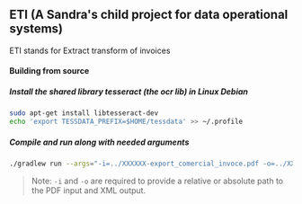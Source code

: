 ## ETI (A Sandra's child project for data operational systems)
ETI stands for Extract transform of invoices

#### Building from source
##### Install the shared library tesseract (the ocr lib) in Linux Debian
```sh
sudo apt-get install libtesseract-dev
echo 'export TESSDATA_PREFIX=$HOME/tessdata' >> ~/.profile
```

##### Compile and run along with needed arguments
```sh
./gradlew run --args="-i=../XXXXXX-export_comercial_invoce.pdf -o=../XXXXXX-export_comercial_invoce.xml"
```
> Note: `-i` and `-o` are required to provide a relative or absolute path to the PDF input and XML output.
